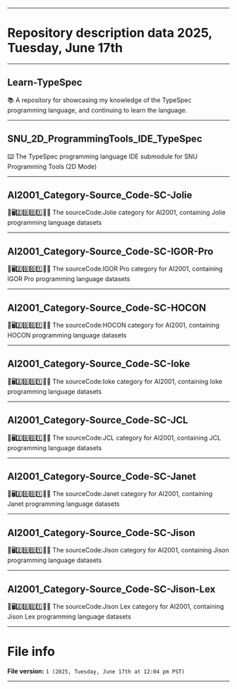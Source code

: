 
***

# Repository description data 2025, Tuesday, June 17th

---

## Learn-TypeSpec

📚️ A repository for showcasing my knowledge of the TypeSpec programming language, and continuing to learn the language. 

---

## SNU_2D_ProgrammingTools_IDE_TypeSpec

⌨️ The TypeSpec programming language IDE submodule for SNU Programming Tools (2D Mode)

---

## AI2001_Category-Source_Code-SC-Jolie

🧠️🖥️2️⃣️0️⃣️0️⃣️1️⃣️💾️📜️ The sourceCode:Jolie category for AI2001, containing Jolie programming language datasets

---

## AI2001_Category-Source_Code-SC-IGOR-Pro

🧠️🖥️2️⃣️0️⃣️0️⃣️1️⃣️💾️📜️ The sourceCode:IGOR Pro category for AI2001, containing IGOR Pro programming language datasets

---

## AI2001_Category-Source_Code-SC-HOCON

🧠️🖥️2️⃣️0️⃣️0️⃣️1️⃣️💾️📜️ The sourceCode:HOCON category for AI2001, containing HOCON programming language datasets

---

## AI2001_Category-Source_Code-SC-Ioke

🧠️🖥️2️⃣️0️⃣️0️⃣️1️⃣️💾️📜️ The sourceCode:Ioke category for AI2001, containing Ioke programming language datasets

---

## AI2001_Category-Source_Code-SC-JCL

🧠️🖥️2️⃣️0️⃣️0️⃣️1️⃣️💾️📜️ The sourceCode:JCL category for AI2001, containing JCL programming language datasets

---

## AI2001_Category-Source_Code-SC-Janet

🧠️🖥️2️⃣️0️⃣️0️⃣️1️⃣️💾️📜️ The sourceCode:Janet category for AI2001, containing Janet programming language datasets

---

## AI2001_Category-Source_Code-SC-Jison

🧠️🖥️2️⃣️0️⃣️0️⃣️1️⃣️💾️📜️ The sourceCode:Jison category for AI2001, containing Jison programming language datasets

---

## AI2001_Category-Source_Code-SC-Jison-Lex

🧠️🖥️2️⃣️0️⃣️0️⃣️1️⃣️💾️📜️ The sourceCode:Jison Lex category for AI2001, containing Jison Lex programming language datasets

***

# File info

**File version:** `1 (2025, Tuesday, June 17th at 12:04 pm PST)`

***


